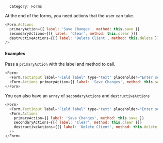```meta
  category: Forms
```

At the end of the forms, you need actions that the user can take.

```js props
<Form.Actions
  primaryAction={{ label: 'Save Changes', method: this.save }}
  secondaryActions={[{ label: 'Clear', method: this.clear }]}
  destructiveActions={[{ label: 'Delete Client', method: this.delete }]}
/>
```

#### Examples

Pass a `primaryAction` with the label and method to call.

```js
<Form>
  <Form.TextInput label="Field label" type="text" placeholder="Enter something" />
  <Form.Actions primaryAction={{ label: 'Save Changes', method: this.save }} />
</Form>
```

You can also have an `array` of `secondaryActions` and `destructiveActions`

```js
<Form>
  <Form.TextInput label="Field label" type="text" placeholder="Enter something" />
  <Form.Actions
    primaryAction={{ label: 'Save Changes', method: this.save }}
    secondaryActions={[{ label: 'Clear', method: this.clear }]}
    destructiveActions={[{ label: 'Delete Client', method: this.delete }]}
  />
</Form>
```

